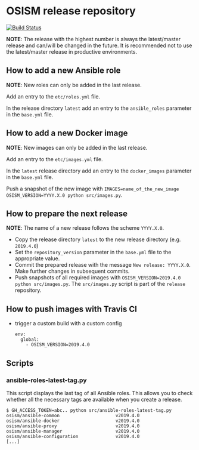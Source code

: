 # OSISM release repository

[![Build Status](https://travis-ci.org/osism/release.svg?branch=master)](https://travis-ci.org/osism/release)

**NOTE**: The release with the highest number is always the latest/master release and can/will be changed in the future. It is recommended not to use the latest/master release in productive environments.

## How to add a new Ansible role

**NOTE**: New roles can only be added in the last release.

Add an entry to the ``etc/roles.yml`` file.

In the release directory ``latest`` add an entry to the ``ansible_roles`` parameter in the ``base.yml`` file.

## How to add a new Docker image

**NOTE**: New images can only be added in the last release.

Add an entry to the ``etc/images.yml`` file.

In the ``latest`` release directory add an entry to the ``docker_images`` parameter in the ``base.yml`` file.

Push a snapshot of the new image with ``IMAGES=name_of_the_new_image OSISM_VERSION=YYYY.X.0 python src/images.py``.

## How to prepare the next release

**NOTE**: The name of a new release follows the scheme ``YYYY.X.0``.

* Copy the release directory ``latest`` to the new release directory (e.g. ``2019.4.0``)
* Set the ``repository_version`` parameter in the ``base.yml`` file to the appropriate value.
* Commit the prepared release with the message ``New release: YYYY.X.0``. Make further changes in subsequent commits.
* Push snapshots of all required images with ``OSISM_VERSION=2019.4.0 python src/images.py``. The ``src/images.py`` script is part of the ``release`` repository.

## How to push images with Travis CI

* trigger a custom build with a custom config

   ```
   env:
     global:
       - OSISM_VERSION=2019.4.0
   ```

## Scripts

### ansible-roles-latest-tag.py

This script displays the last tag of all Ansible roles. This allows you to check whether all
the necessary tags are available when you create a release.

```
$ GH_ACCESS_TOKEN=abc.. python src/ansible-roles-latest-tag.py
osism/ansible-common                     v2019.4.0
osism/ansible-docker                     v2019.4.0
osism/ansible-proxy                      v2019.4.0
osism/ansible-manager                    v2019.4.0
osism/ansible-configuration              v2019.4.0
[...]
```
